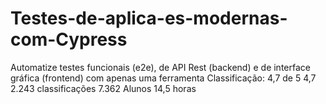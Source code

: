 # Testes-de-aplica-es-modernas-com-Cypress
Automatize testes funcionais (e2e), de API Rest (backend) e de interface gráfica (frontend) com apenas uma ferramenta Classificação: 4,7 de 5 4,7 2.243 classificações 7.362 Alunos 14,5 horas
